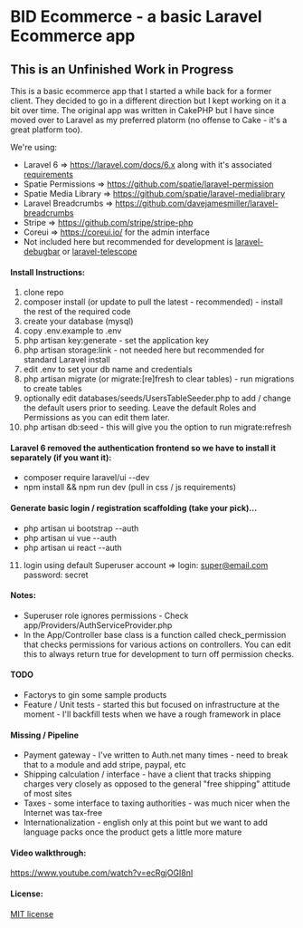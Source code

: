 # BID Ecommerce - a basic Laravel Ecommerce app
## This is an Unfinished Work in Progress

This is a basic ecommerce app that I started a while back for a former client.  They decided to go in a different direction but I kept working on it a bit over time.  The original app was written in CakePHP but I have since moved over to Laravel as my preferred platorm (no offense to Cake - it's a great platform too).

We're using:

* Laravel 6 => https://laravel.com/docs/6.x along with it's associated [requirements](https://laravel.com/docs/6.x#server-requirements)
* Spatie Permissions => https://github.com/spatie/laravel-permission
* Spatie Media Library => https://github.com/spatie/laravel-medialibrary
* Laravel Breadcrumbs => https://github.com/davejamesmiller/laravel-breadcrumbs
* Stripe => https://github.com/stripe/stripe-php
* Coreui => https://coreui.io/ for the admin interface
* Not included here but recommended for development is [laravel-debugbar](https://github.com/barryvdh/laravel-debugbar) or [laravel-telescope](https://github.com/laravel/telescope)

#### Install Instructions:

1) clone repo
2) composer install (or update to pull the latest - recommended) - install the rest of the required code
3) create your database (mysql)
4) copy .env.example to .env
5) php artisan key:generate - set the application key
6) php artisan storage:link - not needed here but recommended for standard Laravel install
7) edit .env to set your db name and credentials
8) php artisan migrate (or migrate:[re]fresh to clear tables) - run migrations to create tables
9) optionally edit databases/seeds/UsersTableSeeder.php to add / change the default users prior to seeding.  Leave the default Roles and Permissions as you can edit them later.
10) php artisan db:seed - this will give you the option to run migrate:refresh

#### Laravel 6 removed the authentication frontend so we have to install it separately (if you want it):

* composer require laravel/ui --dev
* npm install && npm run dev (pull in css / js requirements)

#### Generate basic login / registration scaffolding (take your pick)...

* php artisan ui bootstrap --auth
* php artisan ui vue --auth
* php artisan ui react --auth

11) login using default Superuser account =>  login: super@email.com password: secret

#### Notes:
* Superuser role ignores permissions - Check app/Providers/AuthServiceProvider.php
* In the App/Controller base class is a function called check_permission that checks permissions for various actions on controllers.  You can edit this to always return true for development to turn off permission checks.

#### TODO

* Factorys to gin some sample products
* Feature / Unit tests - started this but focused on infrastructure at the moment - I'll backfill tests when we have a rough framework in place

#### Missing / Pipeline

* Payment gateway - I've written to Auth.net many times - need to break that to a module and add stripe, paypal, etc
* Shipping calculation / interface - have a client that tracks shipping charges very closely as opposed to the general "free shipping" attitude of most sites
* Taxes - some interface to taxing authorities - was much nicer when the Internet was tax-free
* Internationalization - english only at this point but we want to add language packs once the product gets a little more mature

#### Video walkthrough:
https://www.youtube.com/watch?v=ecRgjOGI8nI

#### License:

[MIT license](http://opensource.org/licenses/MIT)

